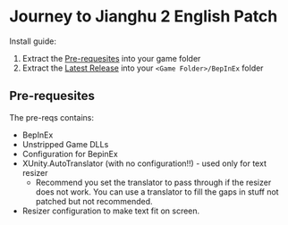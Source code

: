 # Journey to Jianghu 2 English Patch

Install guide:
1. Extract the [Pre-requesites](https://github.com/joshfreitas1984/Xyzj2OverLlm/releases/download/2025.03.01.16.41.zip/Install-Prerequisites-Into-Game-Folder.zip) into your game folder
2. Extract the [Latest Release](https://github.com/joshfreitas1984/Xyzj2OverLlm/releases) into your `<Game Folder>/BepInEx` folder

## Pre-requesites
The pre-reqs contains:
  - BepInEx
  - Unstripped Game DLLs
  - Configuration for BepinEx
  - XUnity.AutoTranslator (with no configuration!!) - used only for text resizer
    - Recommend you set the translator to pass through if the resizer does not work. You can use a translator to fill the gaps in stuff not patched but not recommended.
  - Resizer configuration to make text fit on screen.
  